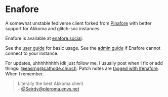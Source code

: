 # Enafore

A somewhat unstable fediverse client forked from [Pinafore](https://github.com/nolanlawson/pinafore) with better support for Akkoma and glitch-soc instances.

Enafore is available at [enafore.social](https://enafore.social).

See the [user guide](https://github.com/easrng/enafore/blob/main/docs/User-Guide.md) for basic usage. See the [admin guide](https://github.com/easrng/enafore/blob/main/docs/Admin-Guide.md) if Enafore cannot connect to your instance.

For updates, uhhhhhhhhh idk just follow me, I usually post when I fix or add things: [@easrng@cathode.church](https://cathode.church/@easrng). Patch notes are [tagged with #enafore](https://cathode.church/@easrng/tagged/enafore). When I remember.

> Literally the best Akkoma client\
> \- [@Seirdy@pleroma.envs.net](https://pleroma.envs.net/objects/ad9360b2-ae86-4bd1-ba8c-3c24553f92f6)
